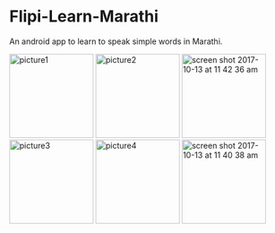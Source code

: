 # Flipi-Learn-Marathi
An android app to learn to speak simple words in Marathi.

<img width="150" alt="picture1" src="https://user-images.githubusercontent.com/8974000/31483089-9f13d22e-aef0-11e7-9db8-f30e681a3fa2.png">        <img width="150" alt="picture2" src="https://user-images.githubusercontent.com/8974000/31483094-a0cefe22-aef0-11e7-9e70-60c2fb0a842c.png">   <img width="150" alt="screen shot 2017-10-13 at 11 42 36 am" src="https://user-images.githubusercontent.com/8974000/31556692-a64e2d48-b00b-11e7-8ee0-232c6513eed1.png">     <img width="150" alt="picture3" src="https://user-images.githubusercontent.com/8974000/31483099-a297dc24-aef0-11e7-886e-fc2fb37f0cb9.png">        <img width="150" alt="picture4" src="https://user-images.githubusercontent.com/8974000/31483103-a61a2960-aef0-11e7-94fb-9f736f9b215a.png">   <img width="150" alt="screen shot 2017-10-13 at 11 40 38 am" src="https://user-images.githubusercontent.com/8974000/31556637-6a9e55f2-b00b-11e7-85ed-7abad677365f.png">


